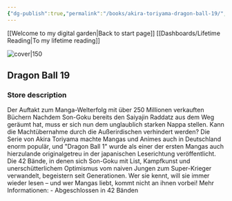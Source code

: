 ```yaml
---
{"dg-publish":true,"permalink":"/books/akira-toriyama-dragon-ball-19/","title":"\"Dragon Ball 19\"","tags":["manga","Fantasy"]}
---
```


[[Welcome to my digital garden\|Back to start page]]
[[Dashboards/Lifetime Reading\|To my lifetime reading]]

![cover|150](http://books.google.com/books/content?id=r9kjDwAAQBAJ&printsec=frontcover&img=1&zoom=1&edge=curl&source=gbs_api)

## Dragon Ball 19

### Store description

Der Auftakt zum Manga-Welterfolg mit über 250 Millionen verkauften Büchern Nachdem Son-Goku bereits den Saiyajin Raddatz aus dem Weg geräumt hat, muss er sich nun dem unglaublich starken Nappa stellen. Kann die Machtübernahme durch die Außerirdischen verhindert werden? Die Serie von Akira Toriyama machte Mangas und Animes auch in Deutschland enorm populär, und "Dragon Ball 1" wurde als einer der ersten Mangas auch hierzulande originalgetreu in der japanischen Leserichtung veröffentlicht. Die 42 Bände, in denen sich Son-Goku mit List, Kampfkunst und unerschütterlichem Optimismus vom naiven Jungen zum Super-Krieger verwandelt, begeistern seit Generationen. Wer sie kennt, will sie immer wieder lesen – und wer Mangas liebt, kommt nicht an ihnen vorbei! Mehr Informationen: - Abgeschlossen in 42 Bänden
```